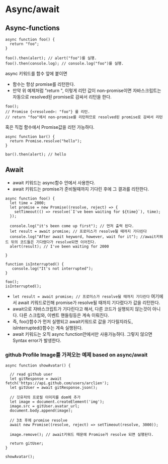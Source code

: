# Async/await

## Async-functions
```
async function foo() {
  return "foo";
}

foo().then(alert); // alert("foo")를 실행.
foo().then(console.log); // console.log("foo")를 실행.
```

async 키워드를 함수 앞에 붙이면
- 함수는 항상 promise를 리턴한다.
- 만약 위 예제처럼 "return <non-promise>", 이렇게 리턴 값이 non-promise이면 자바스크립트는 자동으로 resolved된 promise로 감싸서 리턴을 한다.
```
foo(); 
// Promise {<resolved>: "foo"} 를 리턴.
// return "foo"에서 non-promise를 리턴하므로 resolved된 promise로 감싸서 리턴
```

혹은 직접 함수에서 Promise값을 리턴 가능하다.
```
async function bar() {
  return Promise.resolve("hello");
}

bar().then(alert); // hello
```

## Await
- await 키워드는 async함수 안에서 사용한다.
- await 키워드는 promise가 준비될때까지 기다린 후에 그 결과를 리턴한다.
```
async function foo() {
  let time = 2000;
  let promise = new Promise((resolve, reject) => {
    setTimeout(() => resolve(`I've been waiting for ${time}`), time);
  });
  
  console.log("it's been come up first"); // 먼저 출력 된다.
  let result = await promise; // 프로미스가 resolve될 때까지 기다린다
  console.log("After await keyword, however, wait for it"); //await키워드 뒤의 코드들은 기다렸다가 resolve되면 이어진다.
  alert(result); // I've been waiting for 2000
  
}

function isInterrupted() {
   console.log("It's not interrupted");
}

foo();
isInterrupted(); 
```
- ```let result = await promise; // 프로미스가 resolve될 때까지 기다린다``` 여기에서 await 키워드로인해 promise가 resolve될 때까지 기다렸다가 값을 리턴한다.
- await으로 자바스크립트가 기다린다고 해서, 다른 코드가 실행되지 않는것이 아니다. 다른 스크립와, 이벤트 핸들링등은 계속 이뤄진다.
- 즉, foo()함수가 먼저 실행되고 await키워드로 값을 기다릴지라도, isInterrupted()함수는 계속 실행된다.
- await 키워드는 오직 async function안에서만 사용가능하다. 그렇지 않으면 Syntax error가 발생한다.

### github Profile Image를 가져오는 예제 based on async/await
```
async function showAvatar() {

  // read github user
  let gitResponse = await fetch('https://api.github.com/users/arclien');
  let gitUser = await gitResponse.json();

  // 깃유저의 프로필 이미지를 dom에 추가
  let image = document.createElement('img');
  image.src = gitUser.avatar_url;
  document.body.append(image);

  // 3초 후에 promise resolve
  await new Promise((resolve, reject) => setTimeout(resolve, 3000));

  image.remove(); // await키워드 때문에 Promise가 resolve 되면 실행된다.

  return gitUser;
}

showAvatar();
```
